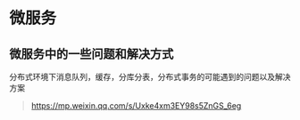 # 微服务

## 微服务中的一些问题和解决方式

分布式环境下消息队列，缓存，分库分表，分布式事务的可能遇到的问题以及解决方案

> <https://mp.weixin.qq.com/s/Uxke4xm3EY98s5ZnGS_6eg>
